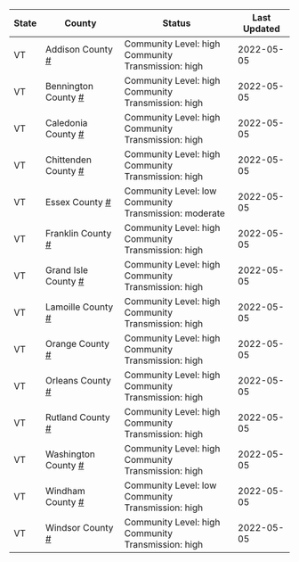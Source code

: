 State | County | Status | Last Updated
--- | --- | --- | --- 
VT | Addison County <a href="#addison_county">#</a> | <a name="addison_county"></a>Community Level: high<br/>Community Transmission: high | 2022-05-05
VT | Bennington County <a href="#bennington_county">#</a> | <a name="bennington_county"></a>Community Level: high<br/>Community Transmission: high | 2022-05-05
VT | Caledonia County <a href="#caledonia_county">#</a> | <a name="caledonia_county"></a>Community Level: high<br/>Community Transmission: high | 2022-05-05
VT | Chittenden County <a href="#chittenden_county">#</a> | <a name="chittenden_county"></a>Community Level: high<br/>Community Transmission: high | 2022-05-05
VT | Essex County <a href="#essex_county">#</a> | <a name="essex_county"></a>Community Level: low<br/>Community Transmission: moderate | 2022-05-05
VT | Franklin County <a href="#franklin_county">#</a> | <a name="franklin_county"></a>Community Level: high<br/>Community Transmission: high | 2022-05-05
VT | Grand Isle County <a href="#grand_isle_county">#</a> | <a name="grand_isle_county"></a>Community Level: high<br/>Community Transmission: high | 2022-05-05
VT | Lamoille County <a href="#lamoille_county">#</a> | <a name="lamoille_county"></a>Community Level: high<br/>Community Transmission: high | 2022-05-05
VT | Orange County <a href="#orange_county">#</a> | <a name="orange_county"></a>Community Level: high<br/>Community Transmission: high | 2022-05-05
VT | Orleans County <a href="#orleans_county">#</a> | <a name="orleans_county"></a>Community Level: high<br/>Community Transmission: high | 2022-05-05
VT | Rutland County <a href="#rutland_county">#</a> | <a name="rutland_county"></a>Community Level: high<br/>Community Transmission: high | 2022-05-05
VT | Washington County <a href="#washington_county">#</a> | <a name="washington_county"></a>Community Level: high<br/>Community Transmission: high | 2022-05-05
VT | Windham County <a href="#windham_county">#</a> | <a name="windham_county"></a>Community Level: low<br/>Community Transmission: high | 2022-05-05
VT | Windsor County <a href="#windsor_county">#</a> | <a name="windsor_county"></a>Community Level: high<br/>Community Transmission: high | 2022-05-05
